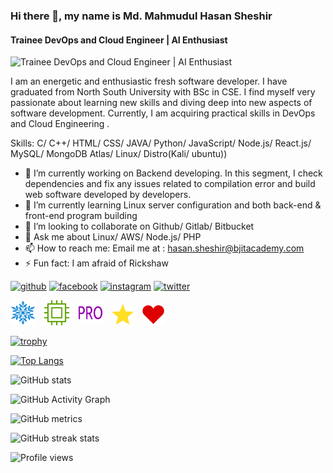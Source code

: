 ### Hi there 👋, my name is Md. Mahmudul Hasan Sheshir
#### Trainee DevOps and Cloud Engineer | AI Enthusiast 
![Trainee DevOps and Cloud Engineer | AI Enthusiast ](https://lh3.googleusercontent.com/a/AGNmyxaNAeZbS8ZmyKFKZt6U3YONFdbi1Yqs7lkiKKg7ww=s360)

I am an energetic and enthusiastic fresh software developer. I have graduated from North South University with BSc in CSE. I find myself very passionate about learning new skills and diving deep into new aspects of software development. Currently, I am acquiring practical skills in DevOps and Cloud Engineering .

Skills: C/ C++/ HTML/ CSS/ JAVA/ Python/ JavaScript/ Node.js/ React.js/ MySQL/ MongoDB Atlas/ Linux/ Distro(Kali/ ubuntu))

- 🔭 I’m currently working on Backend developing. In this segment, I check dependencies and fix any issues related to compilation error and build web software developed by developers. 
- 🌱 I’m currently learning Linux server configuration and both back-end & front-end program building 
- 👯 I’m looking to collaborate on Github/ Gitlab/ Bitbucket 
- 💬 Ask me about Linux/ AWS/ Node.js/ PHP 
- 📫 How to reach me: Email me at : hasan.sheshir@bjitacademy.com 
- ⚡ Fun fact: I am afraid of Rickshaw 


[<img src='https://cdn.jsdelivr.net/npm/simple-icons@3.0.1/icons/github.svg' alt='github' height='40'>](https://github.com/MahmudulHasanSheshir123)  [<img src='https://cdn.jsdelivr.net/npm/simple-icons@3.0.1/icons/facebook.svg' alt='facebook' height='40'>](https://www.facebook.com/https://www.facebook.com/mahmudulhasansheshir123)  [<img src='https://cdn.jsdelivr.net/npm/simple-icons@3.0.1/icons/instagram.svg' alt='instagram' height='40'>](https://www.instagram.com/https://www.instagram.com/mahmudul_hasan_sheshir_//)  [<img src='https://cdn.jsdelivr.net/npm/simple-icons@3.0.1/icons/twitter.svg' alt='twitter' height='40'>](https://twitter.com/https://twitter.com/Sheshir1231)  

<a href='https://archiveprogram.github.com/'><img src='https://raw.githubusercontent.com/acervenky/animated-github-badges/master/assets/acbadge.gif' width='40' height='40'></a> <a href='https://docs.github.com/en/developers'><img src='https://raw.githubusercontent.com/acervenky/animated-github-badges/master/assets/devbadge.gif' width='40' height='40'></a> <a href='https://github.com/pricing'><img src='https://raw.githubusercontent.com/acervenky/animated-github-badges/master/assets/pro.gif' width='40' height='40'></a> <a href='https://stars.github.com/'><img src='https://raw.githubusercontent.com/acervenky/animated-github-badges/master/assets/starbadge.gif' width='35' height='35'></a> <a href='https://docs.github.com/en/github/supporting-the-open-source-community-with-github-sponsors'><img src='https://raw.githubusercontent.com/acervenky/animated-github-badges/master/assets/sponsorbadge.gif' width='35' height='35'></a> 

[![trophy](https://github-profile-trophy.vercel.app/?username=MahmudulHasanSheshir123)](https://github.com/ryo-ma/github-profile-trophy)

[![Top Langs](https://github-readme-stats.vercel.app/api/top-langs/?username=MahmudulHasanSheshir123)](https://github.com/anuraghazra/github-readme-stats)

![GitHub stats](https://github-readme-stats.vercel.app/api?username=MahmudulHasanSheshir123&show_icons=true&count_private=true)  

![GitHub Activity Graph](https://activity-graph.herokuapp.com/graph?username=MahmudulHasanSheshir123)  

![GitHub metrics](https://metrics.lecoq.io/MahmudulHasanSheshir123)  

![GitHub streak stats](https://streak-stats.demolab.com/?user=MahmudulHasanSheshir123)  

![Profile views](https://gpvc.arturio.dev/MahmudulHasanSheshir123)  
